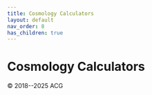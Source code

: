 ```yaml
---
title: Cosmology Calculators
layout: default
nav_order: 8
has_children: true
---
```


# Cosmology Calculators

© 2018--2025 ACG